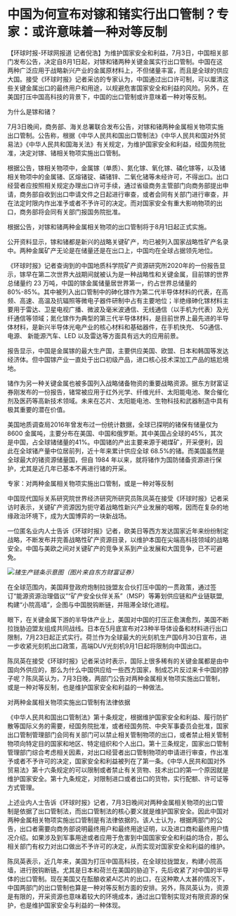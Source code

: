 

# 中国为何宣布对镓和锗实行出口管制？专家：或许意味着一种对等反制

【环球时报-环球网报道
记者倪浩】为维护国家安全和利益，7月3日，中国相关部门发布公告，决定自8月1日起，对镓和锗两种关键金属实行出口管制。中国在这两种广泛应用于战略新兴产业的金属原材料上，不但储量丰富，而且是全球的供应大国。接受《环球时报》记者采访的专家认为，中国通过出口许可制，可以厘清这些关键金属出口的最终用户和用途，以规避危害国家安全和利益的风险。另外，在美国打压中国高科技的背景下，中国的出口管制或许意味着一种对等反制。

为什么是镓和锗？

7月3日晚间，商务部、海关总署联合发布公告，对镓和锗两种金属相关物项实施出口管制。公告称，根据《中华人民共和国出口管制法》《中华人民共和国对外贸易法》《中华人民共和国海关法》有关规定，为维护国家安全和利益，经国务院批准，决定对镓、锗相关物项实施出口管制。

根据公告，镓相关物项中，金属镓（单质）、氮化镓、氧化镓、磷化镓等，以及锗相关物项中的金属锗、区熔锗锭、磷锗锌、二氧化锗等未经许可，不得出口。出口经营者应按照相关规定办理出口许可手续，通过省级商务主管部门向商务部提出申请，商务部自收到出口申请文件之日起进行审查，或者会同有关部门进行审查，并在法定时限内作出准予或者不予许可的决定。而对国家安全有重大影响物项的出口，商务部将会同有关部门报国务院批准。

根据公告，对镓和锗两种金属相关物项的出口管制将于8月1日起正式实施。

公开资料显示，镓和锗都是新兴的战略关键矿产，均已被列入国家战略性矿产名录中。两种金属矿产无论是在储量还是在出口上，中国均在全球占据领先地位。

《环球时报》记者查询到的中国地质科学院矿产资源研究所2020年的一份报告显示，镓早在第二次世界大战期间就被认为是一种战略性和关键金属，目前镓的世界总储量约
23 万吨，中国的镓金属储量居世界第一，约占世界总储量的
80%-85%。其中被列入出口管制中的砷化镓作为第二代半导体材料的代表，在高频、高速、高温及抗辐照等微电子器件研制中占有主要地位；半绝缘砷化镓材料主要用于雷达、卫星电视广播、微波及毫米波通信、无线通信（以手机为代表）及光纤通信等领域；氮化镓作为典型的第三代半导体材料，是目前世界上最先进的半导体材料，是新兴半导体光电产业的核心材料和基础器件，在手机快充、
5G通信、 电源、 新能源汽车、LED 以及雷达等方面具有远大的应用前景。

报告显示，中国是金属镓的最大生产国，主要供应美国、欧盟、日本和韩国等发达经济体。但中国镓产业一直处于出口初级产品，进口核心技术深加工产品的尴尬境地。

锗作为另一种关键金属也被多国列入战略储备物资的重要战略资源。据东方财富证券刚发布的一份报告，锗常被应用于红外光学、纤维光纤、太阳能电池、聚合催化剂及医药等高新技术领域。未来在芯片、太阳能电池、生物科技和武器制造中具有极其重要的潜在价值。

美国地质调查局2016年曾发布过一份统计数据，全球已探明的锗保有储量仅为 8600
金属吨，主要分布在美国、中国和俄罗斯。其中美国占全球的45%，其次是中国，占全球锗储量的41%。中国锗的产出主要来源于褐煤矿，开采便利，因此在全球锗产量中位居前列，近十年来累计供应全球
68.5%的锗。而美国虽然是全球最大的锗资源储量国，但自 1984 年以来，就将锗作为国防储备资源进行保护，尤其是近几年已基本不再进行锗的开采。

专家：对两种金属相关物项实施出口管制，或是一种对等反制

中国现代国际关系研究院世界经济研究所研究员陈凤英在接受《环球时报》记者采访时表示，关键矿产资源因为扼守着战略性新兴产业发展的咽喉，因而在复杂的地缘政治环境下，成为大国博弈的一块新战场。

一位匿名业内人士告诉《环球时报》记者，欧美日等西方发达国家近年来纷纷制定战略，不断发布并完善战略性矿产资源目录，以维护本国在尖端高科技领域的战略安全。中国与美欧之间对关键矿产的竞争关系到产业发展和大国竞争，已不可避免。

![](https://inews.gtimg.com/om_bt/O53F7d4EVgZUbaG6YA4D6y3Rm_larTl2fqkISU5IChh28AA/1000)_锗生产链条示意图（图片来自东方财富证券）_

在全球范围内，美国拜登政府炮制拉拢盟友合伙打压中国的一贯政策，通过签订“能源资源治理倡议”“矿产安全伙伴关系”（MSP）等筹划供应链和产业链联盟,构建“小院高墙”，企图与中国脱钩断链，并阻滞全球化进程。

眼下，在关键金属下游的半导体产业上，美国对中国的打压正愈演愈烈，美国不断拉拢胁迫盟友组成共同战线。日本在5月底宣布对23种半导体设备和材料进行出口限制，7月23日起正式实行。荷兰作为全球最大的光刻机生产国6月30日宣布，进一步收紧光刻机出口政策，高端DUV光刻机9月1日起将限制向中国出口。

陈凤英在接受《环球时报》记者采访时表示，国际上很多稀有的关键金属都是由中国向外供应的，那么为什么中国供应给一些西方国家，制成芯片反过来卡中国的脖子呢？陈凤英认为，7月3日晚，两部门公告对两种金属相关物项实施出口管制，或是一种对等反制，也是维护国家安全和利益的一种做法。

对两种金属相关物项实施出口管制有法律依据

《中华人民共和国出口管制法》第十条规定，根据维护国家安全和利益、履行防扩散等国际义务的需要，经国务院批准，或者经国务院、中央军事委员会批准，国家出口管制管理部门会同有关部门可以禁止相关管制物项的出口，或者禁止相关管制物项向特定目的国家和地区、特定组织和个人出口。第十三条规定，国家出口管制管理部门综合考虑相关因素，对出口经营者出口管制物项的申请进行审查，作出准予或者不予许可的决定，国家安全和利益被列在了第一条。《中华人民共和国对外贸易法》第十六条规定的可以限制或者禁止有关货物、技术出口的第一个原因就是维护国家安全。第十九条规定，对限制进口或者出口的货物，实行配额、许可证等方式管理。

上述业内人士告诉《环球时报》记者，7月3日晚间对两种金属相关物项的出口管制是依据了出口管制法，而出口管制法的核心要义就是维护国家安全。因此中国对两种金属相关物项实施出口管制是有法律依据的。该人士认为，根据两部门的公告，出口者需要向商务部说明最终用户和最终用途证明，以及进口商和最终用户情况介绍。如果涉及到军事用途或者应用于危害到中国国家安全和利益的场合，那么相关部门有权力对出口做出不予许可的决定，从而实现对国家安全和利益的维护。

陈凤英表示，近几年来，美国为打压中国高科技，在全球拉拢盟友，构建小院高墙，进行脱钩断链。尤其是日本和荷兰在美国的胁迫下，先后收紧了对中国的半导体的出口管制。现在美国又在酝酿收紧AI芯片的出口，在这种欺人太甚的情况下，中国两部门的出口管制也算是一种对等反制方面的安排。另外，陈凤英认为，资源是有限的，开采资源也意味着较大的环境成本，通过出口管制实现对有限资源的保护，也是维护国家安全与利益的一种体现。

